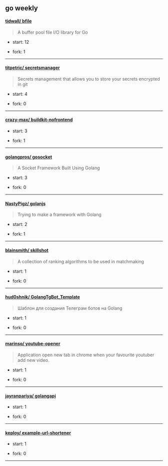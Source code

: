 ## go weekly

#### [tidwall/ bfile](https://github.com/tidwall/bfile)
>  A buffer pool file I/O library for Go
+ start: 12
+ fork: 1
---
#### [titpetric/ secretsmanager](https://github.com/titpetric/secretsmanager)
>  Secrets management that allows you to store your secrets encrypted in git
+ start: 4
+ fork: 0
---
#### [crazy-max/ buildkit-nofrontend](https://github.com/crazy-max/buildkit-nofrontend)
>  
+ start: 3
+ fork: 1
---
#### [golangpros/ gosocket](https://github.com/golangpros/gosocket)
>  A Socket Framework Built Using Golang
+ start: 3
+ fork: 0
---
#### [NastyPigz/ golanjs](https://github.com/NastyPigz/golanjs)
>  Trying to make a framework with Golang
+ start: 2
+ fork: 1
---
#### [blainsmith/ skillshot](https://github.com/blainsmith/skillshot)
>  A collection of ranking algorithms to be used in matchmaking
+ start: 1
+ fork: 0
---
#### [hud0shnik/ GolangTgBot_Template](https://github.com/hud0shnik/GolangTgBot_Template)
>   Шаблон для создания Телеграм ботов на Golang
+ start: 1
+ fork: 0
---
#### [marinso/ youtube-opener](https://github.com/marinso/youtube-opener)
>  Application open new tab in chrome when your favourite youtuber add new video.
+ start: 1
+ fork: 0
---
#### [jayranpariya/ golangapi](https://github.com/jayranpariya/golangapi)
>  
+ start: 1
+ fork: 0
---
#### [keploy/ example-url-shortener](https://github.com/keploy/example-url-shortener)
>  
+ start: 1
+ fork: 0
---